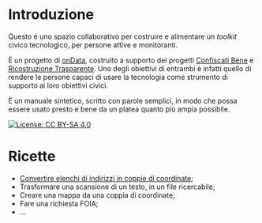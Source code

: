 # Introduzione

Questo è uno spazio collaborativo per costruire e alimentare un _toolkit_ civico tecnologico, per persone attive e monitoranti.

È un progetto di [onData](http://ondata.it), costruito a supporto dei progetti [Confiscati Bene](http://www.confiscatibene.it) e [Ricostruzione Trasparente](http://ricostruzionetrasparente.it). Uno degli obiettivi di entrambi è infatti quello di rendere le persone capaci di usare la tecnologia come strumento di supporto ai loro obiettivi civici.

È un manuale sintetico, scritto con parole semplici, in modo che possa essere usato presto e bene da un platea quanto più ampia possibile.

[![License: CC BY-SA 4.0](https://licensebuttons.net/l/by-sa/4.0/80x15.png)](https://creativecommons.org/licenses/by-sa/4.0/)

# Ricette

- [Convertire elenchi di indirizzi in coppie di coordinate](./ricette/geocoding.md);
- Trasformare una scansione di un testo, in un file ricercabile;
- Creare una mappa da una coppia di coordinate;
- Fare una richiesta FOIA;
- ...
